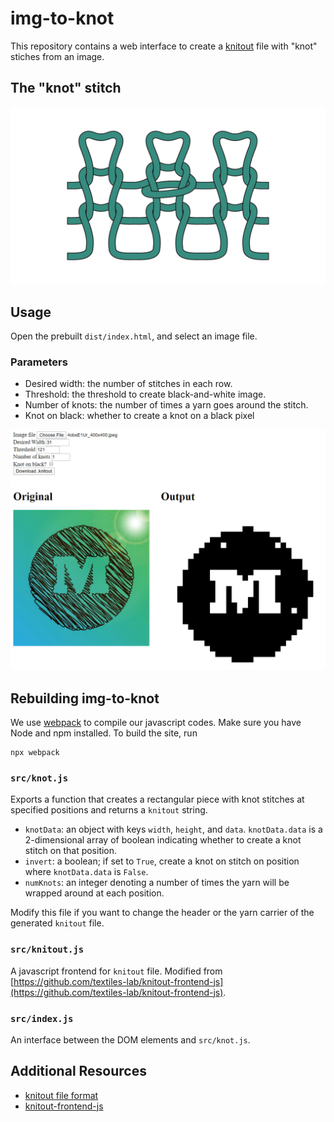 # img-to-knot

This repository contains a web interface to create a [knitout](https://textiles-lab.github.io/knitout/knitout.html) file with "knot" stiches from an image.

## The "knot" stitch

![Knot stitch](/knot-stitch-01.png)

## Usage

Open the prebuilt `dist/index.html`, and select an image file.

### Parameters
- Desired width: the number of stitches in each row.
- Threshold: the threshold to create black-and-white image.
- Number of knots: the number of times a yarn goes around the stitch.
- Knot on black: whether to create a knot on a black pixel

![Screenshot](/screenshot.png)

## Rebuilding img-to-knot

We use [webpack](https://webpack.js.org/) to compile our javascript codes. Make sure you have Node and npm installed. To build the site, run

```
npx webpack
```

### `src/knot.js`

Exports a function that creates a rectangular piece with knot stitches at specified positions and returns a `knitout` string.

- `knotData`: an object with keys `width`, `height`, and `data`. `knotData.data` is a 2-dimensional array of boolean indicating whether to create a knot stitch on that position.
- `invert`: a boolean; if set to `True`, create a knot on stitch on position where `knotData.data` is `False`.
- `numKnots`: an integer denoting a number of times the yarn will be wrapped around at each position.

Modify this file if you want to change the header or the yarn carrier of the generated `knitout` file.

### `src/knitout.js`

A javascript frontend for `knitout` file. Modified from [https://github.com/textiles-lab/knitout-frontend-js](https://github.com/textiles-lab/knitout-frontend-js).

### `src/index.js`

An interface between the DOM elements and `src/knot.js`.

## Additional Resources
- [knitout file format](https://textiles-lab.github.io/knitout/knitout.html)
- [knitout-frontend-js](https://github.com/textiles-lab/knitout-frontend-js)

